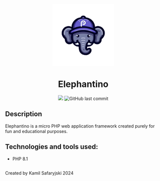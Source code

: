 <div align="center">
  <img alt="ElephantinoLogo" src=".github/pictures/logo.png" width="200px"/>
        <h1>Elephantino</h1>
        <img src="https://img.shields.io/github/contributors/KamSaf/elephantino"/></a>
      <img alt="GitHub last commit" src="https://img.shields.io/github/last-commit/KamSaf/elephantino"/>
</div>


## Description

Elephantino is a micro PHP web application framework created purely for fun and educational purposes.


## Technologies and tools used:

- PHP 8.1


##

Created by Kamil Safaryjski 2024